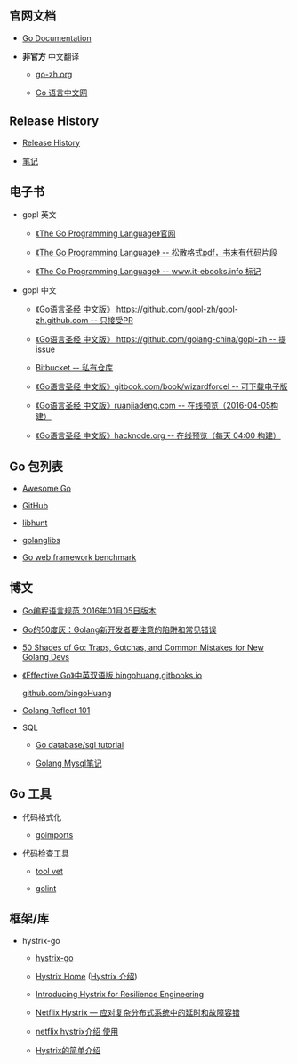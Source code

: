 
## 官网文档

- [Go Documentation](https://golang.org/doc/)

- **非官方** 中文翻译

	+ [go-zh.org](https://go-zh.org/doc/)

	+ [Go 语言中文网](http://docscn.studygolang.com/doc/)

## Release History

- [Release History](https://golang.org/doc/devel/release.html)

- [笔记](release.md)

## 电子书

- gopl 英文

	+ [《The Go Programming Language》官网](http://www.gopl.io)

	+ [《The Go Programming Language》 -- 松散格式pdf，书末有代码片段](https://ebooks-it.org/0134190440-ebook.htm)<br/>

	+ [《The Go Programming Language》 -- www.it-ebooks.info 标记](http://download.csdn.net/download/vanridin/9444684)<br/>

- gopl 中文

	+ [《Go语言圣经 中文版》 https://github.com/gopl-zh/gopl-zh.github.com -- 只接受PR](https://github.com/gopl-zh/gopl-zh.github.com)

	+ [《Go语言圣经 中文版》 https://github.com/golang-china/gopl-zh -- 提 issue](https://github.com/golang-china/gopl-zh)

	+ [Bitbucket -- 私有仓库](https://bitbucket.org/golang-china/gopl-zh/wiki/Home)

	+ [《Go语言圣经 中文版》gitbook.com/book/wizardforcel -- 可下载电子版](https://www.gitbook.com/book/wizardforcel/gopl-zh/details)

	+ [《Go语言圣经 中文版》ruanjiadeng.com -- 在线预览（2016-04-05构建）](https://docs.ruanjiadeng.com/gopl-zh/)

	+ [《Go语言圣经 中文版》hacknode.org -- 在线预览（每天 04:00 构建）](https://docs.hacknode.org/gopl-zh/)


## Go 包列表

- [Awesome Go](http://awesome-go.com/)

- [GitHub](https://github.com/avelino/awesome-go)

- [libhunt](https://go.libhunt.com/)

- [golanglibs](https://golanglibs.com/)

- [Go web framework benchmark](https://github.com/smallnest/go-web-framework-benchmark)


## 博文

- [Go编程语言规范 2016年01月05日版本](http://ilovers.sinaapp.com/doc/golang-specification.html)

- [Go的50度灰：Golang新开发者要注意的陷阱和常见错误](http://colobu.com/2015/09/07/gotchas-and-common-mistakes-in-go-golang/)

- [50 Shades of Go: Traps, Gotchas, and Common Mistakes for New Golang Devs](http://devs.cloudimmunity.com/gotchas-and-common-mistakes-in-go-golang/)

- [《Effective Go》中英双语版 bingohuang.gitbooks.io](https://bingohuang.gitbooks.io/effective-go-zh-en/content)
	
	[github.com/bingoHuang](https://github.com/bingoHuang/effective-go-zh-en)

- [Golang Reflect 101](http://kosl90.github.io/golang-reflect-101)

- SQL

	+ [Go database/sql tutorial](http://go-database-sql.org/)
	
	+ [Golang Mysql笔记](http://www.jianshu.com/p/340eb943be2e)

## Go 工具

- 代码格式化

	+ [goimports](https://github.com/golang/tools/tree/master/cmd/goimports)

- 代码检查工具

	+ [tool vet](https://golang.org/cmd/vet/)

	+ [golint](github.com/golang/lint/golint)

## 框架/库

- hystrix-go

	+ [hystrix-go](https://github.com/afex/hystrix-go)
	
	+ [Hystrix Home](https://github.com/Netflix/Hystrix/wiki) ([Hystrix 介绍](https://yq.aliyun.com/articles/71094))

	+ [Introducing Hystrix for Resilience Engineering](http://techblog.netflix.com/2012/11/hystrix.html)

	+ [Netflix Hystrix — 应对复杂分布式系统中的延时和故障容错](http://www.infoq.com/cn/news/2013/01/netflix-hystrix-fault-tolerance)

	+ [netflix hystrix介绍 使用](http://www.jianshu.com/p/a4367fc05c5d)

	+ [Hystrix的简单介绍](http://blog.csdn.net/supercrsky/article/details/49099757)

